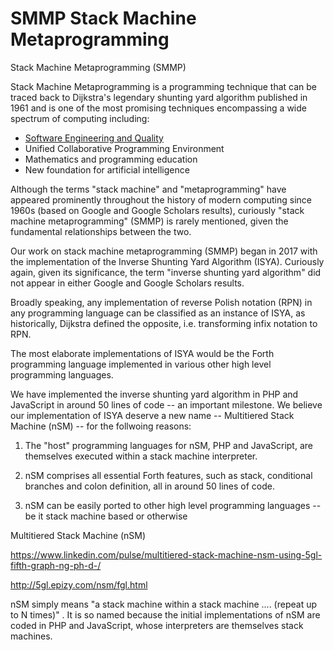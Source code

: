# SMMP Stack Machine Metaprogramming

Stack Machine Metaprogramming (SMMP)

Stack Machine Metaprogramming is a programming technique that can be traced back to Dijkstra's legendary shunting yard algorithm published in 1961 and is one of the most promising techniques encompassing a wide spectrum of computing including:

- [Software Engineering and Quality](https://github.com/udexon/SMMP/blob/master/SMSM.md)
- Unified Collaborative Programming Environment
- Mathematics and programming education
- New foundation for artificial intelligence

Although the terms "stack machine" and "metaprogramming" have appeared prominently throughout the history of modern computing since 1960s (based on Google and Google Scholars results), curiously "stack machine metaprogramming" (SMMP) is rarely mentioned, given the fundamental relationships between the two.


Our work on stack machine metaprogramming (SMMP) began in 2017 with the implementation of the Inverse Shunting Yard Algorithm (ISYA). Curiously again, given its significance, the term "inverse shunting yard algorithm" did not appear in either Google and Google Scholars results.

Broadly speaking, any implementation of reverse Polish notation (RPN) in any programming language can be classified as an instance of ISYA, as historically, Dijkstra defined the opposite, i.e. transforming infix notation to RPN.

The most elaborate implementations of ISYA would be the Forth programming language implemented in various other high level programming languages.

We have implemented the inverse shunting yard algorithm in PHP and JavaScript in around 50 lines of code -- an important milestone. We believe our implementation of ISYA deserve a new name -- Multitiered Stack Machine (nSM) -- for the follwoing reasons:

1. The "host" programming languages for nSM, PHP and JavaScript, are themselves executed within a stack machine interpreter.

2. nSM comprises all essential Forth features, such as stack, conditional branches and colon definition, all in around 50 lines of code.

3. nSM can be easily ported to other high level programming languages -- be it stack machine based or otherwise

Multitiered Stack Machine (nSM)

https://www.linkedin.com/pulse/multitiered-stack-machine-nsm-using-5gl-fifth-graph-ng-ph-d-/

http://5gl.epizy.com/nsm/fgl.html

nSM simply means "a stack machine within a stack machine .... (repeat up to N times)" . It is so named because the initial implementations of nSM are coded in PHP and JavaScript, whose interpreters are themselves stack machines.
